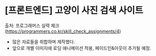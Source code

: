# [프론트엔드] 고양이 사진 검색 사이트

출처: 프로그래머스 실력 체크 (https://programmers.co.kr/skill_check_assignments/4)

- 많은 자료들을 취합하며 제작했다.
- 앞으로 개별 이미지에 로딩 애니메이션 적용, 페이드인&아웃이 추가될 예정.
